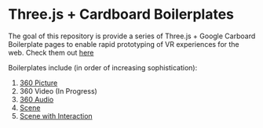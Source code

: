 # Three.js + Cardboard Boilerplates
The goal of this repository is provide a series of Three.js + Google Carboard Boilerplate pages to enable rapid prototyping of VR experiences for the web.  Check them out [here](http://joshfbaker.github.io/Three.js-Cardboard-Boilerplates/)

Boilerplates include (in order of increasing sophistication):

1.  [360 Picture](http://joshfbaker.github.io/Three.js-Cardboard-Boilerplates/360-Picture.html)
2.  360 Video (In Progress)
3.  [360 Audio](http://joshfbaker.github.io/Three.js-Cardboard-Boilerplates/360-Audio.html)
4.  [Scene](http://joshfbaker.github.io/Three.js-Cardboard-Boilerplates/Scene.html)
5.  [Scene with Interaction](http://joshfbaker.github.io/Three.js-Cardboard-Boilerplates/Scene-With-Interaction.html)

